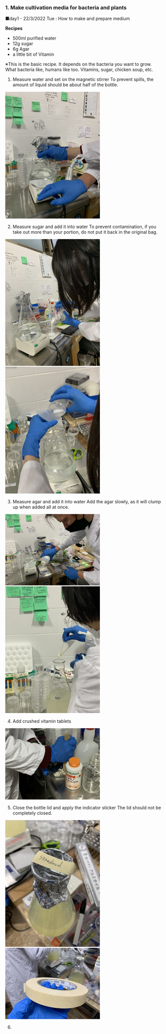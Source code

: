 ###  1. Make cultivation media for bacteria and plants<br>
■day1 - 22/3/2022 Tue : How to make and prepare medium<br>

**Recipes**
* 500ml purified water
* 12g sugar
* 6g Agar
* a little bit of Vitamin<br>

※This is the basic recipe. It depends on the bacteria you want to grow.<br>
What bacteria like, humans like too. Vitamins, sugar, chicken soup, etc.

1. Measure water and set on the magnetic stirrer
To prevent spills, the amount of liquid should be about half of the bottle.
<img width="300" alt="img" src="images/day1/IMG_3352.jpeg">

2. Measure sugar and add it into water
To prevent contamination, if you take out more than your portion, do not put it back in the original bag.
<img width="300" alt="img" src="images/day1/IMG_3355.jpeg">
<img width="300" alt="img" src="images/day1/IMG_3358.jpeg">

3. Measure agar and add it into water
Add the agar slowly, as it will clump up when added all at once.
<img width="300" alt="img" src="images/day1/IMG_3360.jpeg">
<img width="300" alt="img" src="images/day1/IMG_3366.jpeg">

4. Add crushed vitamin tablets
<img width="300" alt="img" src="images/day1/IMG_3368.jpeg">

5. Close the bottle lid and apply the indicator sticker
The lid should not be completely closed.
<img width="300" alt="img" src="images/day1/IMG_3371.jpeg">
<img width="300" alt="img" src="images/day1/IMG_3372.jpeg">

6. 